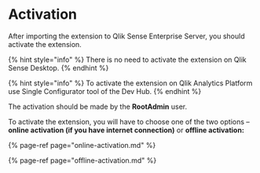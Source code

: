 # Activation

After importing the extension to Qlik Sense Enterprise Server, you should activate the extension.

{% hint style="info" %}
 There is no need to activate the extension on Qlik Sense Desktop.
{% endhint %}

{% hint style="info" %}
To activate the extension on Qlik Analytics Platform use Single Configurator tool of the Dev Hub.
{% endhint %}

 The activation should be made by the **RootAdmin** user.

To activate the extension, you will have to choose one of the two options – **online activation \(**if you have internet connection**\)** or **offline activation:**

{% page-ref page="online-activation.md" %}

{% page-ref page="offline-activation.md" %}

